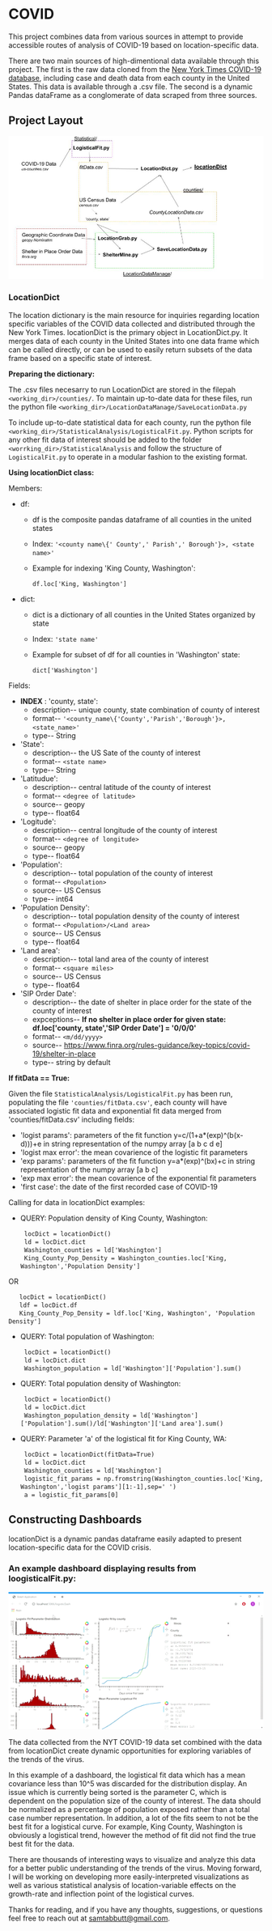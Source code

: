 # COVID
This project combines data from various sources in attempt to provide accessible routes of analysis of COVID-19 based on location-specific data. 

There are two main sources of high-dimentional data available through this project. The first is the raw data cloned from the [New York Times COVID-19 database](https://github.com/nytimes/covid-19-data), including case and death data from each county in the United States. This data is available through a .csv file. The second is a dynamic Pandas dataFrame as a conglomerate of data scraped from three sources. 



## Project Layout

![text](https://github.com/SamTabbutt/COVID/blob/master/Display/Layout.jpg)

### LocationDict
The location dictionary is the main resource for inquiries regarding location specific variables of the COVID data collected and distributed through the New York Times. locationDict is the primary object in LocationDict.py. It merges data of each county in the United States into one data frame which can be called directly, or can be used to easily return subsets of the data frame based on a specific state of interest. 

**Preparing the dictionary:**

The .csv files necesarry to run LocationDict are stored in the filepah ```<working_dir>/counties/```. To maintain up-to-date data for these files, run the python file ```<working_dir>/LocationDataManage/SaveLocationData.py```

To include up-to-date statistical data for each county, run the python file ```<working_dir>/StatisticalAnalysis/LogisticalFit.py```. Python scripts for any other fit data of interest should be added to the folder ```<worrking_dir>/StatisticalAnalysis``` and follow the structure of ```LogisticalFit.py``` to operate in a modular fashion to the existing format.

**Using locationDict class:**

Members:
- df:
  - df is the composite pandas dataframe of all counties in the united states
  - Index: ```'<county name\{' County',' Parish',' Borough'}>, <state name>'```
  - Example for indexing 'King County, Washington':
 
        df.loc['King, Washington']
 
- dict:
  - dict is a dictionary of all counties in the United States organized by state     
  - Index: ```'state name'```    
  - Example for subset of df for all counties in 'Washington' state:
       
        dict['Washington']

Fields:
- **INDEX** : 'county, state':
  - description-- unique county, state combination of county of interest
  - format-- ```'<county_name\{'County','Parish','Borough'}>, <state_name>'``` 
  - type-- String
- 'State':
  - description-- the US Sate of the county of interest
  - format-- ```<state name>```
  - type-- String
- 'Latitudue':
  - description-- central latitude of the county of interest
  - format-- ```<degree of latitude>```
  - source-- geopy
  - type-- float64
- 'Logitude':
  - description-- central longitude of the county of interest
  - format-- ```<degree of longitude>```
  - source-- geopy
  - type-- float64
- 'Population':
  - description-- total population of the county of interest
  - format-- ```<Population>```
  - source-- US Census
  - type-- int64
- 'Population Density':
  - description-- total population density of the county of interest
  - format-- ```<Population>/<Land area>```
  - source-- US Census
  - type-- float64
- 'Land area':
  - description-- total land area of the county of interest
  - format-- ```<square miles>```
  - source-- US Census
  - type-- float64
- 'SIP Order Date':
  - description-- the date of shelter in place order for the state of the county of interest
  - expceptions-- **If no shelter in place order for given state: df.loc['county, state','SIP Order Date'] = '0/0/0'**
  - format-- ```<m/dd/yyyy>```
  - source-- https://www.finra.org/rules-guidance/key-topics/covid-19/shelter-in-place
  - type-- string by default
   
**If fitData == True:** 

Given the file ```StatisticalAnalysis/LogisticalFit.py``` has been run, populating the file ```'counties/fitData.csv'```, each county will have associated logistic fit data and exponential fit data merged from 'counties/fitData.csv' including fields:
- 'logist params': parameters of the fit function y=c/(1+a*(exp)^(b(x-d)))+e in string representation of the numpy array [a b c d e]
- 'logist max error': the mean covarience of the logistic fit parameters
- 'exp params': parameters of the fit function y=a*(exp)^(bx)+c in string representation of the numpy array [a b c]
- 'exp max error': the mean covarience of the exponential fit parameters
- 'first case': the date of the first recorded case of COVID-19

Calling for data in locationDict examples:
- QUERY: Population density of King County, Washington:
   
       locDict = locationDict()
       ld = locDict.dict
       Washington_counties = ld['Washington']
       King_County_Pop_Density = Washington_counties.loc['King, Washington','Population Density']
OR
       
       locDict = locationDict()
       ldf = locDict.df
       King_County_Pop_Density = ldf.loc['King, Washington', 'Population Density']
       
- QUERY: Total population of Washington:

       locDict = locationDict()
       ld = locDict.dict
       Washington_population = ld['Washington']['Population'].sum()

- QUERY: Total population density of Washington:

       locDict = locationDict()
       ld = locDict.dict
       Washington_population_density = ld['Washington']['Population'].sum()/ld['Washington']['Land area'].sum()

- QUERY: Parameter 'a' of the logistical fit for King County, WA:

       locDict = locationDict(fitData=True)
       ld = locDict.dict
       Washington_counties = ld['Washington']
       logistic_fit_params = np.fromstring(Washington_counties.loc['King, Washington','logist params'][1:-1],sep=' ')
       a = logistic_fit_params[0]

## Constructing Dashboards

locationDict is a dynamic pandas dataframe easily adapted to present location-specific data for the COVID crisis. 


### An example dashboard displaying results from loogisticalFit.py:
![text](https://github.com/SamTabbutt/COVID/blob/master/Display/Ex.gif)


The data collected from the NYT COVID-19 data set combined with the data from locationDict create dynamic opportunities for exploring variables of the trends of the virus.

In this example of a dashboard, the logistical fit data which has a mean covariance less than 10^5 was discarded for the distribution display. An issue which is currently being sorted is the parameter C, which is dependent on the population size of the county of interest. The data should be normalized as a percentage of population exposed rather than a total case number representation. In addition, a lot of the fits seem to not be the best fit for a logistical curve. For example, King County, Washington is obviously a logistical trend, however the method of fit did not find the true best fit for the data. 

There are thousands of interesting ways to visualize and analyze this data for a better public understanding of the trends of the virus. Moving forward, I will be working on developing more easily-interpreted visualizations as well as various statistical analysis of location-variable effects on the growth-rate and inflection point of the logistical curves. 

Thanks for reading, and if you have any thoughts, suggestions, or questions feel free to reach out at samtabbutt@gmail.com.
